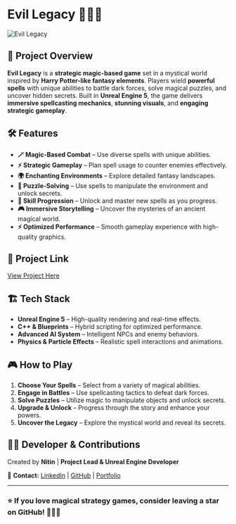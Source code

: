 # Evil Legacy 🧙‍♂️✨

![Evil Legacy](INSERT_IMAGE_URL_HERE)

## 🎯 Project Overview
**Evil Legacy** is a **strategic magic-based game** set in a mystical world inspired by **Harry Potter-like fantasy elements**. Players wield **powerful spells** with unique abilities to battle dark forces, solve magical puzzles, and uncover hidden secrets. Built in **Unreal Engine 5**, the game delivers **immersive spellcasting mechanics**, **stunning visuals**, and **engaging strategic gameplay**.

## 🛠️ Features
- **🪄 Magic-Based Combat** – Use diverse spells with unique abilities.
- **⚡ Strategic Gameplay** – Plan spell usage to counter enemies effectively.
- **🌍 Enchanting Environments** – Explore detailed fantasy landscapes.
- **🧩 Puzzle-Solving** – Use spells to manipulate the environment and unlock secrets.
- **🔮 Skill Progression** – Unlock and master new spells as you progress.
- **🎮 Immersive Storytelling** – Uncover the mysteries of an ancient magical world.
- **⚡ Optimized Performance** – Smooth gameplay experience with high-quality graphics.

## 🔗 Project Link
[View Project Here](https://nitinnishad23.artstation.com/projects/EzVvN4)

## 🏗️ Tech Stack
- **Unreal Engine 5** – High-quality rendering and real-time effects.
- **C++ & Blueprints** – Hybrid scripting for optimized performance.
- **Advanced AI System** – Intelligent NPCs and enemy behaviors.
- **Physics & Particle Effects** – Realistic spell interactions and animations.

## 🎮 How to Play
1. **Choose Your Spells** – Select from a variety of magical abilities.
2. **Engage in Battles** – Use spellcasting tactics to defeat dark forces.
3. **Solve Puzzles** – Utilize magic to manipulate objects and unlock secrets.
4. **Upgrade & Unlock** – Progress through the story and enhance your powers.
5. **Uncover the Legacy** – Explore the mystical world and reveal its secrets.

## 👨‍💻 Developer & Contributions
Created by **Nitin** | **Project Lead & Unreal Engine Developer**

📩 **Contact:** [LinkedIn](https://www.linkedin.com/in/nitin-nishad-675848207) | [GitHub](https://github.com/WinterTurtle23) | [Portfolio](https://nitinnishad23.artstation.com)


---
### ⭐ If you love magical strategy games, consider leaving a star on GitHub! 🧙‍♂️🔥

